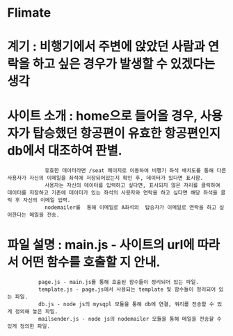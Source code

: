 # Flimate
# 계기 : 비행기에서 주변에 앉았던 사람과 연락을 하고 싶은 경우가 발생할 수 있겠다는 생각
# 사이트 소개 : home으로 들어올 경우, 사용자가 탑승했던 항공편이 유효한 항공편인지 db에서 대조하여 판별.
                유효한 데이터라면 /seat 페이지로 이동하여 비행기 좌석 배치도를 통해 다른 사용자가 자신의 이메일을 좌석에 저장되어있는지 확인 후, 데이터가 있다면 표시함.
                사용자는 자신의 데이터를 입력하고 싶다면, 표시되지 않은 자리를 클릭하여 데이터를 저장하고 기존에 데이터가 있는 좌석의 사용자와 연락을 하고 싶다면 해당 좌석을 클릭 후 자신의 이메일 입력. 
                nodemailer를  통해 이메일로 A좌석의  탑승자가 이메일로 연락을 하고 싶어한다는 메일을 전송.
# 파일 설명 : main.js - 사이트의 url에 따라서 어떤 함수를 호출할 지 안내.
              page.js - main.js를 통해 호출된 함수들이 정리되어 있는 파일.
              template.js - page.js에서 사용되는 template 및 함수들이 정리되어 있는 파일.
              db.js - node js의 mysqpl 모듈을 통해 db에 연결, 쿼리를 전송할 수 있게 정의해 놓은 파일.
              mailsender.js - node js의 nodemailer 모듈을 통해 메일을 전송할 수 있게 정의한 파일.
